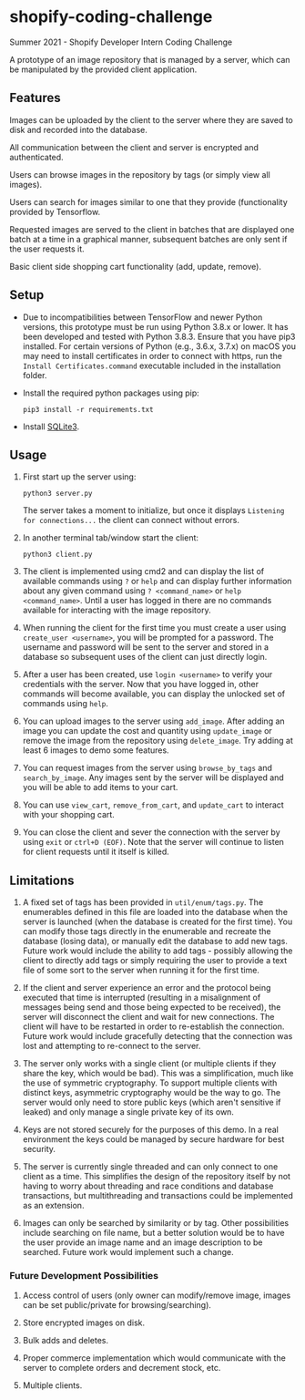 # shopify-coding-challenge
Summer 2021 - Shopify Developer Intern Coding Challenge

A prototype of an image repository that is managed by a server, which can be manipulated by the provided client application.

## Features

Images can be uploaded by the client to the server where they are saved to disk and recorded into 
the database. 

All communication between the client and server is encrypted and authenticated. 

Users can browse images in the repository by tags (or simply view all images). 

Users can search for images similar to one that they provide (functionality provided by Tensorflow. 

Requested images are served to the client in batches that are displayed one batch at a time in a 
graphical manner, subsequent batches are only sent if the user requests it. 

Basic client side shopping cart functionality (add, update, remove). 

## Setup

* Due to incompatibilities between TensorFlow and newer Python versions, this prototype must be run using Python 3.8.x or lower. It has been developed and tested with Python 3.8.3. Ensure that you have pip3 installed. For certain versions of Python (e.g., 3.6.x, 3.7.x) on macOS you may need to install certificates in order to connect with https, run the ```Install Certificates.command``` executable included in the installation folder. 

* Install the required python packages using pip:

	```pip3 install -r requirements.txt```

* Install [SQLite3](https://www.sqlite.org/download.html).

## Usage

1. First start up the server using:

	```python3 server.py```

	The server takes a moment to initialize, but once it displays ```Listening for connections...``` the client can connect without errors. 

2. In another terminal tab/window start the client: 

	```python3 client.py```

3. The client is implemented using cmd2 and can display the list of available commands using ```?``` or ```help``` and can display further information about any given command using ```? <command_name>``` or ```help <command_name>```. Until a user has logged in there are no commands available for interacting with the image repository.

4. When running the client for the first time you must create a user using ```create_user <username>```, you will be prompted for a password. The username and password will be sent to the server and stored in a database so subsequent uses of the client can just directly login.

5. After a user has been created, use ```login <username>``` to verify your credentials with the server. Now that you have logged in, other commands will become available, you can display the unlocked set of commands using ```help```.

6. You can upload images to the server using ```add_image```. After adding an image you can update the cost and quantity using ```update_image``` or remove the image from the repository using ```delete_image```. Try adding at least 6 images to demo some features. 

7. You can request images from the server using ```browse_by_tags``` and ```search_by_image```. Any images sent by the server will be displayed and you will be able to add items to your cart. 

8. You can use ```view_cart```, ```remove_from_cart```, and ```update_cart``` to interact with your shopping cart. 

9. You can close the client and sever the connection with the server by using ```exit``` or ```ctrl+D (EOF)```. Note that the server will continue to listen for client requests until it itself is killed. 

## Limitations

1. A fixed set of tags has been provided in ```util/enum/tags.py```. The enumerables defined in this file are loaded into the database when the server is launched (when the database is created for the first time). You can modify those tags directly in the enumerable and recreate the database (losing data), or manually edit the database to add new tags. Future work would include the ability to add tags - possibly allowing the client to directly add tags or simply requiring the user to provide a text file of some sort to the server when running it for the first time.  

2. If the client and server experience an error and the protocol being executed that time is interrupted (resulting in a misalignment of messages being send and those being expected to be received), the server will disconnect the client and wait for new connections. The client will have to be restarted in order to re-establish the connection. Future work would include gracefully detecting that the connection was lost and attempting to re-connect to the server. 

3. The server only works with a single client (or multiple clients if they share the key, which would be bad). This was a simplification, much like the use of symmetric cryptography. To support multiple clients with distinct keys, asymmetric cryptography would be the way to go. The server would only need to store public keys (which aren't sensitive if leaked) and only manage a single private key of its own. 

4. Keys are not stored securely for the purposes of this demo. In a real environment the keys could be managed by secure hardware for best security. 

5. The server is currently single threaded and can only connect to one client as a time. This simplifies the design of the repository itself by not having to worry about threading and race conditions and database transactions, but multithreading and transactions could be implemented as an extension. 

6. Images can only be searched by similarity or by tag. Other possibilities include searching on file name, but a better solution would be to have the user provide an image name and an image description to be searched. Future work would implement such a change. 

### Future Development Possibilities

1. Access control of users (only owner can modify/remove image, images can be set public/private for browsing/searching).

2. Store encrypted images on disk. 

3. Bulk adds and deletes. 

4. Proper commerce implementation which would communicate with the server to complete orders and decrement stock, etc. 

5. Multiple clients. 
